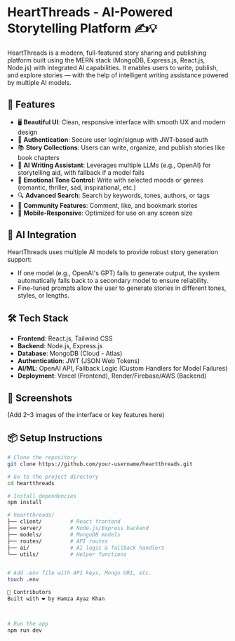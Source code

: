 # HeartThreads - AI-Powered Storytelling Platform ✍️💡

HeartThreads is a modern, full-featured story sharing and publishing platform built using the MERN stack (MongoDB, Express.js, React.js, Node.js) with integrated AI capabilities. It enables users to write, publish, and explore stories — with the help of intelligent writing assistance powered by multiple AI models.

## 🌟 Features

- 🖥️ **Beautiful UI**: Clean, responsive interface with smooth UX and modern design
- 🔐 **Authentication**: Secure user login/signup with JWT-based auth
- 📚 **Story Collections**: Users can write, organize, and publish stories like book chapters
- 📝 **AI Writing Assistant**: Leverages multiple LLMs (e.g., OpenAI) for storytelling aid, with fallback if a model fails
- 🎨 **Emotional Tone Control**: Write with selected moods or genres (romantic, thriller, sad, inspirational, etc.)
- 🔍 **Advanced Search**: Search by keywords, tones, authors, or tags
- 💬 **Community Features**: Comment, like, and bookmark stories
- 📱 **Mobile-Responsive**: Optimized for use on any screen size

## 🤖 AI Integration

HeartThreads uses multiple AI models to provide robust story generation support:
- If one model (e.g., OpenAI's GPT) fails to generate output, the system automatically falls back to a secondary model to ensure reliability.
- Fine-tuned prompts allow the user to generate stories in different tones, styles, or lengths.

## 🛠️ Tech Stack

- **Frontend**: React.js, Tailwind CSS
- **Backend**: Node.js, Express.js
- **Database**: MongoDB (Cloud - Atlas)
- **Authentication**: JWT (JSON Web Tokens)
- **AI/ML**: OpenAI API, Fallback Logic (Custom Handlers for Model Failures)
- **Deployment**: Vercel (Frontend), Render/Firebase/AWS (Backend)

## 📸 Screenshots

(Add 2–3 images of the interface or key features here)

## 📦 Setup Instructions

```bash
# Clone the repository
git clone https://github.com/your-username/heartthreads.git

# Go to the project directory
cd heartthreads

# Install dependencies
npm install

# heartthreads/
├── client/         # React frontend
├── server/         # Node.js/Express backend
├── models/         # MongoDB models
├── routes/         # API routes
├── ai/             # AI logic & fallback handlers
└── utils/          # Helper functions


# Add .env file with API keys, Mongo URI, etc.
touch .env

🙌 Contributors
Built with ❤️ by Hamza Ayaz Khan



# Run the app
npm run dev
